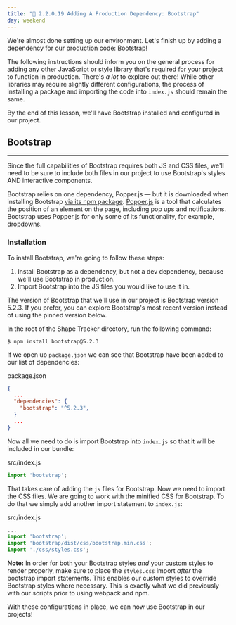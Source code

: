 ```yaml
---
title: "📓 2.2.0.19 Adding A Production Dependency: Bootstrap"
day: weekend
---
```


We're almost done setting up our environment. Let's finish up by adding a dependency for our production code: Bootstrap! 

The following instructions should inform you on the general process for adding any other JavaScript or style library that's required for your project to function in production. There's _a lot_ to explore out there! While other libraries may require slightly different configurations, the process of installing a package and importing the code into `index.js` should remain the same.

By the end of this lesson, we'll have Bootstrap installed and configured in our project.

## Bootstrap
---

Since the full capabilities of Bootstrap requires both JS and CSS files, we'll need to be sure to include both files in our project to use Bootstrap's styles AND interactive components. 

Bootstrap relies on one dependency, Popper.js — but it is downloaded when installing Bootstrap [via its npm package](https://github.com/twbs/bootstrap/tree/v5.2.3). [Popper.js](https://popper.js.org/) is a tool that calculates the position of an element on the page, including pop ups and notifications. Bootstrap uses Popper.js for only some of its functionality, for example, dropdowns.

### Installation

To install Bootstrap, we're going to follow these steps:

1. Install Bootstrap as a dependency, but not a dev dependency, because we'll use Bootstrap in production.
2. Import Bootstrap into the JS files you would like to use it in.

The version of Bootstrap that we'll use in our project is Bootstrap version 5.2.3. If you prefer, you can explore Bootstrap's most recent version instead of using the pinned version below.

In the root of the Shape Tracker directory, run the following command:

```
$ npm install bootstrap@5.2.3
```

If we open up `package.json` we can see that Bootstrap have been added to our list of dependencies:

<div class="filename">package.json</div>

```json
{
  ...
  "dependencies": {
    "bootstrap": "^5.2.3",
  }
  ...
}
```

Now all we need to do is import Bootstrap into `index.js` so that it will be included in our bundle:

<div class="filename">src/index.js</div>

```js
import 'bootstrap';
```

That takes care of adding the `js` files for Bootstrap. Now we need to import the CSS files. We are going to work with the minified CSS for Bootstrap. To do that we simply add another import statement to `index.js`:

<div class="filename">src/index.js</div>

```js
...
import 'bootstrap';
import 'bootstrap/dist/css/bootstrap.min.css';
import './css/styles.css';
```

**Note:** In order for both your Bootstrap styles *and* your custom styles to render properly, make sure to place the `styles.css` import *after* the bootstrap import statements. This enables our custom styles to override Bootstrap styles where necessary. This is exactly what we did previously with our scripts prior to using webpack and npm. 

With these configurations in place, we can now use Bootstrap in our projects!
